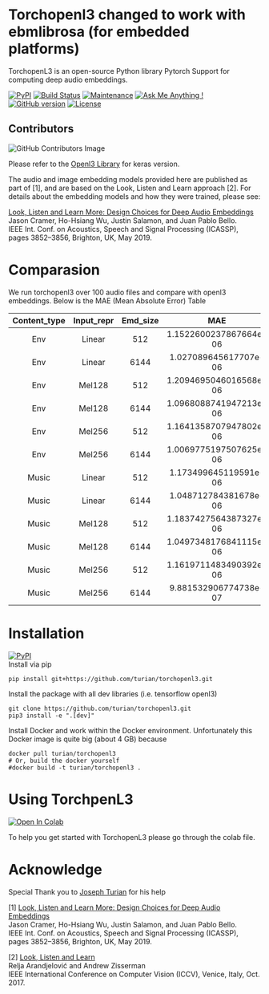 # Torchopenl3 changed to work with ebmlibrosa (for embedded platforms)
TorchopenL3 is an open-source Python library Pytorch Support for computing deep audio embeddings.


[![PyPI](https://img.shields.io/badge/python-3.6%2C%203.7-blue.svg)](https://pypi.python.org/pypi/openl3) [![Build Status](https://travis-ci.org/turian/torchopenl3.png?branch=main)](https://travis-ci.org/turian/torchopenl3) [![Maintenance](https://img.shields.io/badge/Maintained%3F-yes-green.svg)](https://github.com/turian/torchopenl3/pulse) [![Ask Me Anything !](https://img.shields.io/badge/Ask%20me-anything-1abc9c.svg)](https://GitHub.com/turian/torchopenl3) [![GitHub version](https://badge.fury.io/gh/turian%2Ftorchopenl3.svg)](https://github.com/turian/torchopenl3) [![License](https://img.shields.io/badge/License-Apache%202.0-blue.svg)](https://opensource.org/licenses/Apache-2.0)

## Contributors
![GitHub Contributors Image](https://contrib.rocks/image?repo=turian/torchopenl3)

Please refer to the [Openl3 Library](https://github.com/marl/openl3) for keras version.

The audio and image embedding models provided here are published as part of [1], and are based on the Look, Listen and Learn approach [2]. For details about the embedding models and how they were trained, please see:

[Look, Listen and Learn More: Design Choices for Deep Audio Embeddings](http://www.justinsalamon.com/uploads/4/3/9/4/4394963/cramer_looklistenlearnmore_icassp_2019.pdf)<br/>
Jason Cramer, Ho-Hsiang Wu, Justin Salamon, and Juan Pablo Bello.<br/>
IEEE Int. Conf. on Acoustics, Speech and Signal Processing (ICASSP), pages 3852–3856, Brighton, UK, May 2019.

# Comparasion

We run torchopenl3 over 100 audio files and compare with openl3 embeddings. Below is the MAE (Mean Absolute Error) Table


| Content_type | Input_repr | Emd_size |           MAE          |
|:------------:|:----------:|:--------:|:----------------------:|
|      Env     |   Linear   |    512   | 1.1522600237867664e-06 |
|      Env     |   Linear   |   6144   |  1.027089645617707e-06 |
|      Env     |   Mel128   |    512   | 1.2094695046016568e-06 |
|      Env     |   Mel128   |   6144   | 1.0968088741947213e-06 |
|      Env     |   Mel256   |    512   | 1.1641358707947802e-06 |
|      Env     |   Mel256   |   6144   | 1.0069775197507625e-06 |
|     Music    |   Linear   |    512   |  1.173499645119591e-06 |
|     Music    |   Linear   |   6144   |  1.048712784381678e-06 |
|     Music    |   Mel128   |    512   | 1.1837427564387327e-06 |
|     Music    |   Mel128   |   6144   | 1.0497348176841115e-06 |
|     Music    |   Mel256   |    512   | 1.1619711483490392e-06 |
|     Music    |   Mel256   |   6144   |  9.881532906774738e-07 |


# Installation
[![PyPI](https://img.shields.io/badge/python-3.6%2C%203.7-blue.svg)](https://pypi.python.org/pypi/openl3)  
Install via pip 
```
pip install git+https://github.com/turian/torchopenl3.git
```
Install the package with all dev libraries (i.e. tensorflow openl3)
```
git clone https://github.com/turian/torchopenl3.git
pip3 install -e ".[dev]"
```

Install Docker and work within the Docker environment.
Unfortunately this Docker image is quite big (about 4 GB) because

```
docker pull turian/torchopenl3
# Or, build the docker yourself
#docker build -t turian/torchopenl3 .
```

# Using TorchpenL3
[![Open In Colab](https://colab.research.google.com/assets/colab-badge.svg)](https://colab.research.google.com/drive/1LHbM1WN_1LK61R6XEbUlrtmRb3fKlDov?usp=sharing) 

To help you get started with TorchopenL3 please go through the colab file.

# Acknowledge
Special Thank you to [Joseph Turian](https://github.com/turain) for his help

[1] [Look, Listen and Learn More: Design Choices for Deep Audio Embeddings](http://www.justinsalamon.com/uploads/4/3/9/4/4394963/cramer\_looklistenlearnmore\_icassp\_2019.pdf)<br/>
Jason Cramer, Ho-Hsiang Wu, Justin Salamon, and Juan Pablo Bello.<br/>
IEEE Int. Conf. on Acoustics, Speech and Signal Processing (ICASSP), pages 3852–3856, Brighton, UK, May 2019.

[2] [Look, Listen and Learn](http://openaccess.thecvf.com/content\_ICCV\_2017/papers/Arandjelovic\_Look\_Listen\_and\_ICCV\_2017\_paper.pdf)<br/>
Relja Arandjelović and Andrew Zisserman<br/>
IEEE International Conference on Computer Vision (ICCV), Venice, Italy, Oct. 2017.
